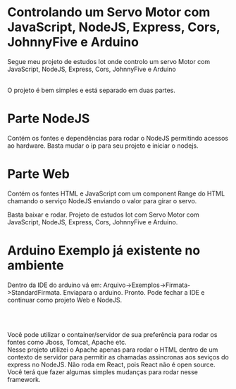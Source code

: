 # Controlando um Servo Motor com JavaScript, NodeJS, Express, Cors, JohnnyFive e Arduino

Segue meu projeto de estudos Iot onde controlo um servo Motor com JavaScript, NodeJS, Express, Cors, JohnnyFive e Arduino

<br />
O projeto é bem simples e está separado em duas partes. 

# Parte NodeJS

Contém os fontes e dependências para rodar o NodeJS permitindo acessos ao hardware. Basta mudar o ip para seu projeto e iniciar o nodejs.

# Parte Web

Contém os fontes HTML e JavaScript com um component Range do HTML chamando o serviço NodeJS enviando o valor para girar o servo. 

Basta baixar e rodar. Projeto de estudos Iot com Servo Motor com JavaScript, NodeJS, Express, Cors, JohnnyFive e Arduino. 

# Arduino Exemplo já existente no ambiente

Dentro da IDE do arduino vá em: Arquivo->Exemplos->Firmata->StandardFirmata. Enviapara o arduino. Pronto. Pode fechar a IDE e continuar como projeto Web e NodeJS. 


<br /><br />

Você pode utilizar o container/servidor de sua preferência para rodar os fontes como Jboss, Tomcat, Apache etc. <br />
Nesse projeto utilizei o Apache apenas para rodar o HTML dentro de um contexto de servidor para permitir as chamadas assincronas aos seviços do express no NodeJS. Não roda em React, pois React não é open source. Você terá que fazer algumas simples mudanças para rodar nesse framework. 







